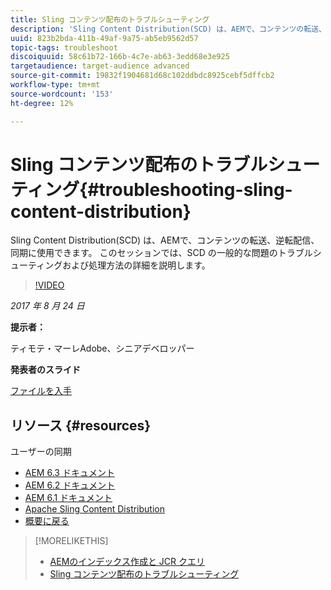 ```yaml
---
title: Sling コンテンツ配布のトラブルシューティング
description: 'Sling Content Distribution(SCD) は、AEMで、コンテンツの転送、逆転配信、同期に使用できます。 このセッションでは、SCD の一般的な問題のトラブルシューティングおよび処理方法の詳細を説明します。 '
uuid: 823b2bda-411b-49af-9a75-ab5eb9562d57
topic-tags: troubleshoot
discoiquuid: 58c61b72-166b-4c7e-ab63-3edd68e3e925
targetaudience: target-audience advanced
source-git-commit: 19832f1904681d68c102ddbdc8925cebf5dffcb2
workflow-type: tm+mt
source-wordcount: '153'
ht-degree: 12%

---
```



# Sling コンテンツ配布のトラブルシューティング{#troubleshooting-sling-content-distribution}

Sling Content Distribution(SCD) は、AEMで、コンテンツの転送、逆転配信、同期に使用できます。 このセッションでは、SCD の一般的な問題のトラブルシューティングおよび処理方法の詳細を説明します。

>[!VIDEO](https://video.tv.adobe.com/v/19451/?quality=9)

*2017 年 8 月 24 日*

**提示者：**

ティモテ・マーレAdobe、シニアデベロッパー

**発表者のスライド**

[ファイルを入手](assets/aem-gems-scd.pdf)

## リソース {#resources}

ユーザーの同期

* [AEM 6.3 ドキュメント](https://docs.adobe.com/docs/en/aem/6-3/administer/security/security/sync.html)
* [AEM 6.2 ドキュメント](https://docs.adobe.com/docs/en/aem/6-2/administer/security/security/sync.html)
* [AEM 6.1 ドキュメント](https://docs.adobe.com/docs/en/aem/6-1/administer/security/security/sync.html)
* [Apache Sling Content Distribution](https://sling.apache.org/documentation/bundles/content-distribution.html)
* [概要に戻る](https://helpx.adobe.com/jp/experience-manager/kt/eseminars/gems/aem-index.html)

>[!MORELIKETHIS]
>
>* [AEMのインデックス作成と JCR クエリ](aem-indexing-jcr-query.md)
>* [Sling コンテンツ配布のトラブルシューティング](aem-troubleshooting-sling.md)

